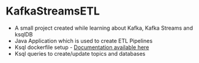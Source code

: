 # KafkaStreamsETL
* A small project created while learning about Kafka, Kafka Streams and ksqlDB
* Java Application which is used to create ETL Pipelines 
* Ksql dockerfile setup - [Documentation available here](https://ksqldb.io/quickstart.html)
* Ksql queries to create/update topics and databases
